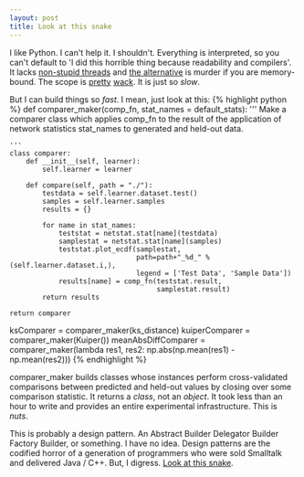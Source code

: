 ```yaml
---
layout: post
title: Look at this snake
---
```


I like Python.  I can't help it.  I shouldn't.  Everything is
interpreted, so you can't default to 'I did this horrible thing
because readability and compilers'.  It lacks
[non-stupid threads](https://wiki.python.org/moin/GlobalInterpreterLock)
and
[the alternative](https://docs.python.org/dev/library/multiprocessing.html)
is murder if you are memory-bound.  The scope is
[pretty](https://docs.python.org/2/reference/simple_stmts.html#the-global-statement)
[wack](https://docs.python.org/2/tutorial/classes.html#random-remarks).
It is just so *slow*.

But I can build things so *fast*.  I mean, just look at this:
{% highlight python %}
def comparer_maker(comp_fn, stat_names = default_stats):
    '''
    Make a comparer class which applies comp_fn to the result of the
    application of network statistics stat_names to generated and held-out data.

    '''
    class comparer:
        def __init__(self, learner):
            self.learner = learner
    
        def compare(self, path = "./"):
            testdata = self.learner.dataset.test()
            samples = self.learner.samples
            results = {}

            for name in stat_names:
                teststat = netstat.stat[name](testdata)
                samplestat = netstat.stat[name](samples)
                teststat.plot_ecdf(samplestat,
                                   path=path+"_%d_" % (self.learner.dataset.i,),
                                   legend = ['Test Data', 'Sample Data'])
                results[name] = comp_fn(teststat.result,
                                        samplestat.result)
            return results

    return comparer

ksComparer = comparer_maker(ks_distance)
kuiperComparer = comparer_maker(Kuiper())
meanAbsDiffComparer = comparer_maker(lambda res1, res2: np.abs(np.mean(res1) - np.mean(res2)))
{% endhighlight %}

comparer_maker builds classes whose instances perform cross-validated
comparisons between predicted and held-out values by closing over some
comparison statistic.  It returns a *class*, not an *object*.  It took
less than an hour to write and provides an entire experimental
infrastructure.  This is *nuts*.

This is probably a design pattern.  An Abstract Builder Delegator
Builder Factory Builder, or something.  I have no idea.  Design
patterns are the codified horror of a generation of programmers who
were sold Smalltalk and delivered Java / C++.  But, I digress.
[Look at this snake](/images/snake.png).

